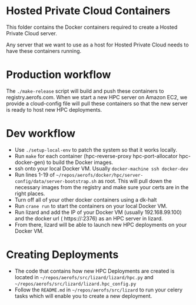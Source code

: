 Hosted Private Cloud Containers
===============================

This folder contains the Docker containers required to create a Hosted Private Cloud server.

Any server that we want to use as a host for Hosted Private Cloud needs to have these containers
running.


Production workflow
===================

The `./make-release` script will build and push these containers to registry.aerofs.com. When we
start a new HPC server on Amazon EC2, we provide a cloud-config file will pull these containers so
that the new server is ready to host new HPC deployments.


Dev workflow
=============

- Use `./setup-local-env` to patch the system so that it works locally.
- Run `make` for each container (hpc-reverse-proxy hpc-port-allocator hpc-docker-gen) to build the
  Docker images.
- ssh onto your local Docker VM. Usually `docker-machine ssh docker-dev`
- Run lines 1-19 of `~/repos/aerofs/docker/hpc/server-config/data/server-bootstrap.sh` as root. This will 
  pull down the necessary images from the registry and make sure your certs are in the right places.
- Turn off all of your other docker containers using a dk-halt
- Run `crane run` to start the containers on your local Docker VM.
- Run lizard and add the IP of your Docker VM (usually 192.168.99.100) and the 
  docker url ( https://<docker-ip>:2376) as an HPC server in lizard.
- From there, lizard will be able to launch new HPC deployments on your Docker VM.


Creating Deployments
====================

- The code that contains how new HPC Deployments are created is located in 
  `~/repos/aerofs/src/lizard/lizard/hpc.py` and `~/repos/aerofs/src/lizard/lizard.hpc_config.py`
- Follow the `README.md` in `~/repos/aerofs/src/lizard` to run your celery tasks which will 
  enable you to create a new deployment. 

